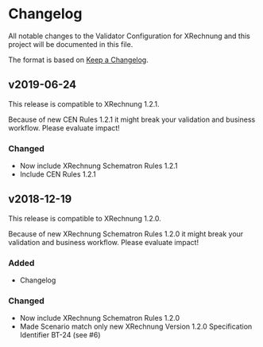 # Changelog

All notable changes to the Validator Configuration for XRechnung and this project will be documented in this file.

The format is based on [Keep a Changelog](https://keepachangelog.com/en/1.0.0/).
<!--
and this project adheres to [Semantic Versioning](https://semver.org/spec/v2.0.0.html).
-->


## v2019-06-24

This release is compatible to XRechnung 1.2.1.

Because of new CEN Rules 1.2.1 it might break your validation and business workflow. Please evaluate impact!

### Changed

- Now include XRechnung Schematron Rules 1.2.1
- Include CEN Rules 1.2.1


## v2018-12-19

This release is compatible to XRechnung 1.2.0.

Because of new XRechnung Schematron Rules 1.2.0 it might break your validation and business workflow. Please evaluate impact!

### Added

- Changelog

### Changed

- Now include XRechnung Schematron Rules 1.2.0
- Made Scenario match only new XRechnung Version 1.2.0 Specification Identifier BT-24 (see #6)
